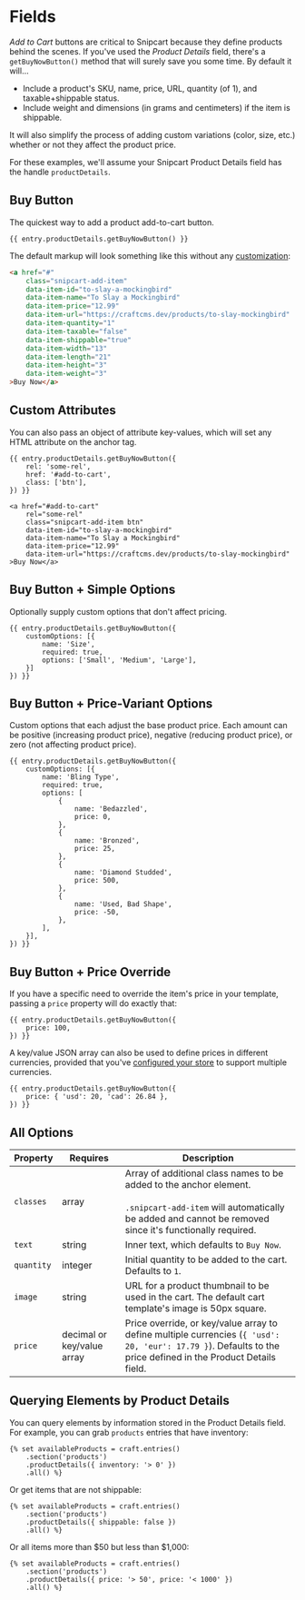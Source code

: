 # Fields
_Add to Cart_ buttons are critical to Snipcart because they define products behind the scenes. If you've used the _Product Details_ field, there's a `getBuyNowButton()` method that will surely save you some time. By default it will...

- Include a product's SKU, name, price, URL, quantity (of 1), and taxable+shippable status.
- Include weight and dimensions (in grams and centimeters) if the item is shippable.

It will also simplify the process of adding custom variations (color, size, etc.) whether or not they affect the product price.

For these examples, we'll assume your Snipcart Product Details field has the handle `productDetails`.

## Buy Button
The quickest way to add a product add-to-cart button.

```twig
{{ entry.productDetails.getBuyNowButton() }}
```

The default markup will look something like this without any [customization](docs:templating/fields#additional-options):

```html
<a href="#"
    class="snipcart-add-item"
    data-item-id="to-slay-a-mockingbird"
    data-item-name="To Slay a Mockingbird"
    data-item-price="12.99"
    data-item-url="https://craftcms.dev/products/to-slay-mockingbird"
    data-item-quantity="1"
    data-item-taxable="false"
    data-item-shippable="true"
    data-item-width="13"
    data-item-length="21"
    data-item-height="3"
    data-item-weight="3"
>Buy Now</a>
```

## Custom Attributes
You can also pass an object of attribute key-values, which will set any HTML attribute on the anchor tag.

```twig
{{ entry.productDetails.getBuyNowButton({
    rel: 'some-rel',
    href: '#add-to-cart',
    class: ['btn'],
}) }}

<a href="#add-to-cart"
    rel="some-rel"
    class="snipcart-add-item btn"
    data-item-id="to-slay-a-mockingbird"
    data-item-name="To Slay a Mockingbird"
    data-item-price="12.99"
    data-item-url="https://craftcms.dev/products/to-slay-mockingbird"
>Buy Now</a>
```

## Buy Button + Simple Options
Optionally supply custom options that don't affect pricing.

```twig
{{ entry.productDetails.getBuyNowButton({
    customOptions: [{
        name: 'Size',
        required: true,
        options: ['Small', 'Medium', 'Large'],
    }]
}) }}
```

## Buy Button + Price-Variant Options
Custom options that each adjust the base product price. Each amount can be positive (increasing product price), negative (reducing product price), or zero (not affecting product price).

```twig
{{ entry.productDetails.getBuyNowButton({
    customOptions: [{
        name: 'Bling Type',
        required: true,
        options: [
            {
                name: 'Bedazzled',
                price: 0,
            },
            {
                name: 'Bronzed',
                price: 25,
            },
            {
                name: 'Diamond Studded',
                price: 500,
            },
            {
                name: 'Used, Bad Shape',
                price: -50,
            },
        ],
    }],
}) }}
```

## Buy Button + Price Override
If you have a specific need to override the item's price in your template, passing a `price` property will do exactly that:

```twig
{{ entry.productDetails.getBuyNowButton({
    price: 100,
}) }}
```

A key/value JSON array can also be used to define prices in different currencies, provided that you've [configured your store](https://docs.snipcart.com/v3/configuration/multi-currency) to support multiple currencies.

```twig
{{ entry.productDetails.getBuyNowButton({
    price: { 'usd': 20, 'cad': 26.84 },
}) }}
```

## All Options

| Property          | Requires                   | Description                                                                                                                                                                                              |
| ----------------- | -------------------------- | -------------------------------------------------------------------------------------------------------------------------------------------------------------------------------------------------------- |
| `classes`         | array                      | Array of additional class names to be added to the anchor element.<br><br>`.snipcart-add-item` will automatically be added and cannot be removed since it's functionally required. |
| `text`            | string                     | Inner text, which defaults to `Buy Now`.                                         
| `quantity`        | integer                    | Initial quantity to be added to the cart. Defaults to `1`.                                                                                                                                               |
| `image`           | string                     | URL for a product thumbnail to be used in the cart. The default cart template's image is 50px square.                                                                                                    |
| `price`           | decimal or key/value array | Price override, or key/value array to define multiple currencies (`{ 'usd': 20, 'eur': 17.79 }`). Defaults to the price defined in the Product Details field.                                            |

## Querying Elements by Product Details
You can query elements by information stored in the Product Details field. For example, you can grab `products` entries that have inventory:

```twig
{% set availableProducts = craft.entries()
    .section('products')
    .productDetails({ inventory: '> 0' })
    .all() %}
```

Or get items that are not shippable:

```twig
{% set availableProducts = craft.entries()
    .section('products')
    .productDetails({ shippable: false })
    .all() %}
```

Or all items more than $50 but less than $1,000:

```twig
{% set availableProducts = craft.entries()
    .section('products')
    .productDetails({ price: '> 50', price: '< 1000' })
    .all() %}
```